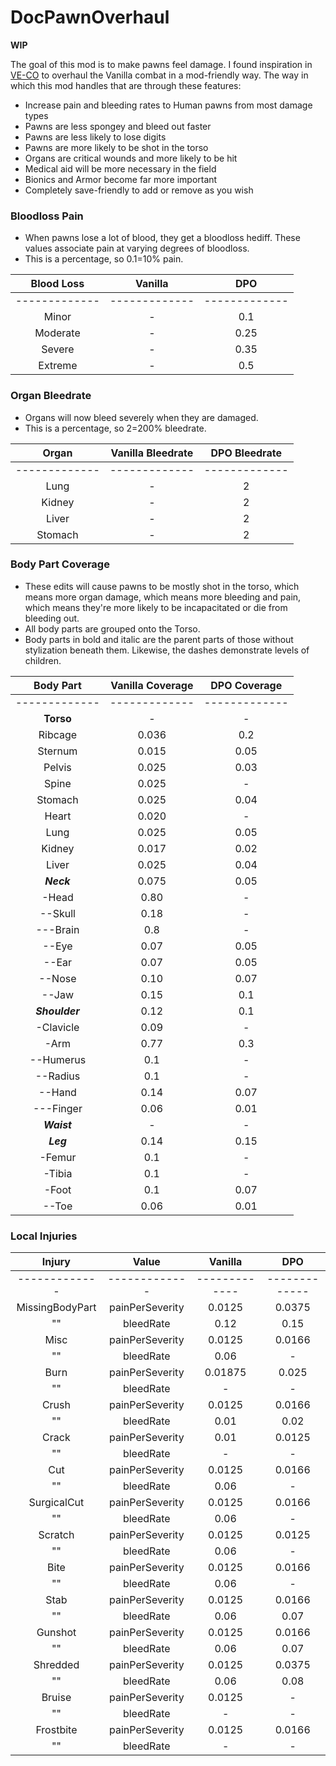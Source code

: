 # DocPawnOverhaul

**WIP**

The goal of this mod is to make pawns feel damage. I found inspiration in [VE-CO](https://ludeon.com/forums/index.php?topic=30799.0) to overhaul the Vanilla combat in a mod-friendly way. The way in which this mod handles that are through these features:
- Increase pain and bleeding rates to Human pawns from most damage types
- Pawns are less spongey and bleed out faster
- Pawns are less likely to lose digits
- Pawns are more likely to be shot in the torso
- Organs are critical wounds and more likely to be hit
- Medical aid will be more necessary in the field
- Bionics and Armor become far more important
- Completely save-friendly to add or remove as you wish


### Bloodloss Pain
- When pawns lose a lot of blood, they get a bloodloss hediff. These values associate pain at varying degrees of bloodloss.
- This is a percentage, so 0.1=10% pain.

| **Blood Loss** | **Vanilla** | **DPO** |
| :-------------: | :-------------: | :-------------: |
| ------------- | ------------- | ------------- |
| Minor | - | 0.1 |
| Moderate | - | 0.25 |
| Severe | - | 0.35 |
| Extreme | - | 0.5 |

### Organ Bleedrate
- Organs will now bleed severely when they are damaged.
- This is a percentage, so 2=200% bleedrate.

| **Organ** | **Vanilla Bleedrate** | **DPO Bleedrate** |
| :-------------: | :-------------: | :-------------: |
| ------------- | ------------- | ------------- |
| Lung | - | 2 |
| Kidney | - | 2 |
| Liver | - | 2 |
| Stomach | - | 2 |

### Body Part Coverage
- These edits will cause pawns to be mostly shot in the torso, which means more organ damage, which means more bleeding and pain, which means they're more likely to be incapacitated or die from bleeding out.
- All body parts are grouped onto the Torso.
- Body parts in bold and italic are the parent parts of those without stylization beneath them. Likewise, the dashes demonstrate levels of children.


| **Body Part** | **Vanilla Coverage** | **DPO Coverage** |
| :-------------: | :-------------: | :-------------: |
| ------------- | ------------- | ------------- |
| **Torso** | - | - |
| Ribcage | 0.036 | 0.2 |
| Sternum | 0.015 | 0.05 |
| Pelvis | 0.025 | 0.03 |
| Spine | 0.025 | - |
| Stomach | 0.025 | 0.04 |
| Heart | 0.020 | - |
| Lung | 0.025 | 0.05 |
| Kidney | 0.017 | 0.02 |
| Liver | 0.025 | 0.04 |
| ***Neck*** | 0.075 | 0.05 |
| -Head | 0.80 | - |
| --Skull | 0.18 | - |
| ---Brain | 0.8 | - |
| --Eye | 0.07 | 0.05 |
| --Ear | 0.07 | 0.05 |
| --Nose | 0.10 | 0.07 |
| --Jaw | 0.15 | 0.1 |
| ***Shoulder*** | 0.12 | 0.1 |
| -Clavicle | 0.09 | - |
| -Arm | 0.77 | 0.3 |
| --Humerus | 0.1 | - |
| --Radius | 0.1 | - |
| --Hand | 0.14 | 0.07 |
| ---Finger | 0.06 | 0.01 |
| ***Waist*** | - | - |
| ***Leg*** | 0.14 | 0.15 |
| -Femur | 0.1 | - |
| -Tibia | 0.1 | - |
| -Foot | 0.1 | 0.07 |
| --Toe | 0.06 | 0.01 |

### Local Injuries

| **Injury** | **Value** | **Vanilla** | **DPO** |
| :-------------: | :-------------: | :-------------: | :-------------: |
| ------------- | ------------- | ------------- | ------------- |
| MissingBodyPart | painPerSeverity | 0.0125 | 0.0375 |
| "" | bleedRate | 0.12 | 0.15 |
| Misc | painPerSeverity | 0.0125 | 0.0166 |
| "" | bleedRate | 0.06 | - |
| Burn | painPerSeverity | 0.01875 | 0.025 |
| "" | bleedRate | - | - |
| Crush | painPerSeverity | 0.0125 | 0.0166 |
| "" | bleedRate | 0.01 | 0.02 |
| Crack | painPerSeverity | 0.01 | 0.0125 |
| "" | bleedRate | - | - |
| Cut | painPerSeverity | 0.0125 | 0.0166 |
| "" | bleedRate | 0.06 | - |
| SurgicalCut | painPerSeverity | 0.0125 | 0.0166 |
| "" | bleedRate | 0.06 | - |
| Scratch | painPerSeverity | 0.0125 | 0.0125 |
| "" | bleedRate | 0.06 | - |
| Bite | painPerSeverity | 0.0125 | 0.0166 |
| "" | bleedRate | 0.06 | - |
| Stab | painPerSeverity | 0.0125 | 0.0166 |
| "" | bleedRate | 0.06 | 0.07 |
| Gunshot | painPerSeverity | 0.0125 | 0.0166 |
| "" | bleedRate | 0.06 | 0.07 |
| Shredded | painPerSeverity | 0.0125 | 0.0375 |
| "" | bleedRate | 0.06 | 0.08 |
| Bruise | painPerSeverity | 0.0125 | - |
| "" | bleedRate | - | - |
| Frostbite | painPerSeverity | 0.0125 | 0.0166 |
| "" | bleedRate | - | - |
